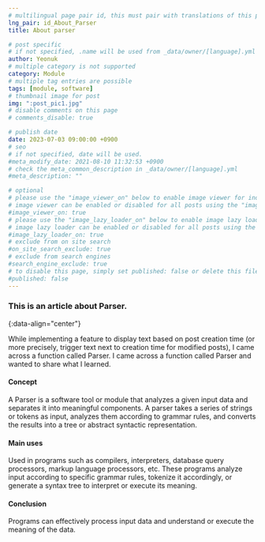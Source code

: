 ```yaml
---
# multilingual page pair id, this must pair with translations of this page. (This name must be unique)
lng_pair: id_About_Parser
title: About parser

# post specific
# if not specified, .name will be used from _data/owner/[language].yml
author: Yeonuk
# multiple category is not supported
category: Module
# multiple tag entries are possible
tags: [module, software]
# thumbnail image for post
img: ":post_pic1.jpg"
# disable comments on this page
# comments_disable: true

# publish date
date: 2023-07-03 09:00:00 +0900
# seo
# if not specified, date will be used.
#meta_modify_date: 2021-08-10 11:32:53 +0900
# check the meta_common_description in _data/owner/[language].yml
#meta_description: ""

# optional
# please use the "image_viewer_on" below to enable image viewer for individual pages or posts (_posts/ or [language]/_posts folders).
# image viewer can be enabled or disabled for all posts using the "image_viewer_posts: true" setting in _data/conf/main.yml.
#image_viewer_on: true
# please use the "image_lazy_loader_on" below to enable image lazy loader for individual pages or posts (_posts/ or [language]/_posts folders).
# image lazy loader can be enabled or disabled for all posts using the "image_lazy_loader_posts: true" setting in _data/conf/main.yml.
#image_lazy_loader_on: true
# exclude from on site search
#on_site_search_exclude: true
# exclude from search engines
#search_engine_exclude: true
# to disable this page, simply set published: false or delete this file
#published: false
---
```


<!-- outline-start -->

### This is an article about Parser.

{:data-align="center"}

<!-- outline-end -->

While implementing a feature to display text based on post creation time (or more precisely, trigger text next to creation time for modified posts), I came across a function called Parser.
I came across a function called Parser and wanted to share what I learned.

#### Concept

A Parser is a software tool or module that analyzes a given input data and separates it into meaningful components.
A parser takes a series of strings or tokens as input, analyzes them according to grammar rules, and converts the results into a tree or abstract syntactic representation.

#### Main uses

Used in programs such as compilers, interpreters, database query processors, markup language processors, etc.
These programs analyze input according to specific grammar rules, tokenize it accordingly, or generate a syntax tree to interpret or execute its meaning.

#### Conclusion

Programs can effectively process input data and understand or execute the meaning of the data.
